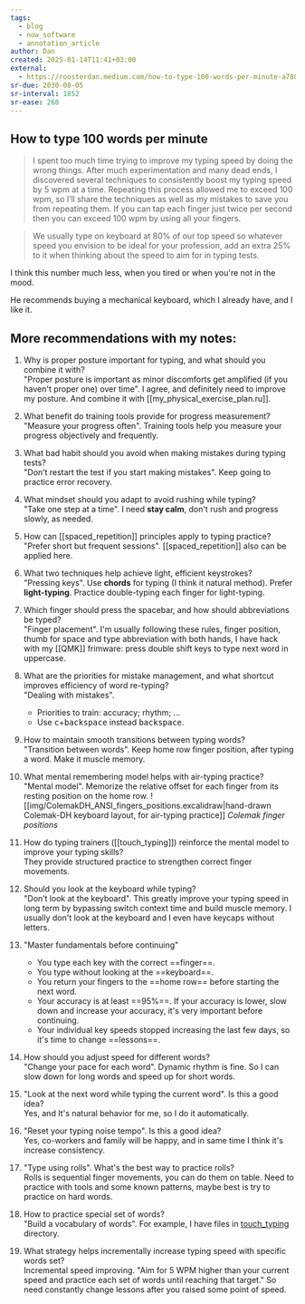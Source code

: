 ```yaml
---
tags:
  - blog
  - now_software
  - annotation_article
author: Dan
created: 2025-01-14T11:41+03:00
external:
  - https://roosterdan.medium.com/how-to-type-100-words-per-minute-a780fd80fd27
sr-due: 2030-08-05
sr-interval: 1852
sr-ease: 268
---
```


## How to type 100 words per minute

> I spent too much time trying to improve my typing speed by doing the wrong things. After much experimentation and many dead ends, I discovered several techniques to consistently boost my typing speed by 5 wpm at a time. Repeating this process allowed me to exceed 100 wpm, so I’ll share the techniques as well as my mistakes to save you from repeating them. If you can tap each finger just twice per second then you can exceed 100 wpm by using all your fingers.

> We usually type on keyboard at 80% of our top speed so whatever speed you envision to be ideal for your profession, add an extra 25% to it when thinking about the speed to aim for in typing tests.

I think this number much less, when you tired or when you're not in the mood.

He recommends buying a mechanical keyboard, which I already have, and I like it.

## More recommendations with my notes:

1. Why is proper posture important for typing, and what should you combine it with?
   <br class="f">
"Proper posture is important as minor discomforts get amplified (if you haven't proper one) over time". I agree, and definitely need to improve my posture. And combine it with [[my_physical_exercise_plan.ru]]. <!--SR:!2025-02-03,2,248-->

2. What benefit do training tools provide for progress measurement?
   <br class="f">
"Measure your progress often". Training tools help you measure your progress objectively and frequently.

3. What bad habit should you avoid when making mistakes during typing tests?
   <br class="f">
"Don’t restart the test if you start making mistakes". Keep going to practice error recovery.

4. What mindset should you adapt to avoid rushing while typing?
   <br class="f">
"Take one step at a time". I need **stay calm**, don't rush and progress slowly, as needed.

5. How can [[spaced_repetition]] principles apply to typing practice?
   <br class="f">
"Prefer short but frequent sessions". [[spaced_repetition]] also can be applied here.

6. What two techniques help achieve light, efficient keystrokes?
   <br class="f">
"Pressing keys". Use **chords** for typing (I think it natural method). Prefer **light-typing**. Practice double-typing each finger for light-typing.

7. Which finger should press the spacebar, and how should abbreviations be typed?
   <br class="f">
"Finger placement". I'm usually following these rules, finger position, thumb for space and type abbreviation with both hands, I have hack with my [[QMK]] frimware: press double shift keys to type next word in uppercase.

8. What are the priorities for mistake management, and what shortcut improves efficiency of word re-typing?
   <br class="f">
"Dealing with mistakes".
   - Priorities to train: accuracy; rhythm; ...
   - Use <kbd>c</kbd>+<kbd>backspace</kbd> instead <kbd>backspace</kbd>.

9. How to maintain smooth transitions between typing words?
   <br class="f">
"Transition between words". Keep home row finger position, after typing a word. Make it muscle memory.

10. What mental remembering model helps with air-typing practice?
    <br class="f">
"Mental model". Memorize the relative offset for each finger from its resting position on the home row. ![[img/ColemakDH_ANSI_fingers_positions.excalidraw|hand-drawn Colemak-DH keyboard layout, for air-typing practice]] _Colemak finger positions_

11. How do typing trainers ([[touch_typing]]) reinforce the mental model to improve your typing skills?
    <br class="f">
They provide structured practice to strengthen correct finger movements.

12. Should you look at the keyboard while typing?
    <br class="f">
"Don’t look at the keyboard". This greatly improve your typing speed in long term by bypassing switch context time and build muscle memory. I usually don't look at the keyboard and I even have keycaps without letters.

13. "Master fundamentals before continuing"
    <br class="f">
    - You type each key with the correct ==finger==.
    - You type without looking at the ==keyboard==.
    - You return your fingers to the ==home row== before starting the next word.
    - Your accuracy is at least ==95%==. If your accuracy is lower, slow down and increase your accuracy, it's very important before continuing.
    - Your individual key speeds stopped increasing the last few days, so it's time to change ==lessons==.

14. How should you adjust speed for different words?
    <br class="f">
"Change your pace for each word". Dynamic rhythm is fine. So I can slow down for long words and speed up for short words.

15. "Look at the next word while typing the current word". Is this a good idea?
    <br class="f">
Yes, and It's natural behavior for me, so I do it automatically.

16. "Reset your typing noise tempo". Is this a good idea?
    <br class="f">
Yes, co-workers and family will be happy, and in same time I think it's increase consistency.

17. "Type using rolls". What's the best way to practice rolls?
    <br class="f">
Rolls is sequential finger movements, you can do them on table. Need to practice with tools and some known patterns, maybe best is try to practice on hard words.

18. How to practice special set of words?
    <br class="f">
"Build a vocabulary of words". For example, I have files in [touch_typing](file://touch_typing/) directory.

19. What strategy helps incrementally increase typing speed with specific words set?
    <br class="f">
Incremental speed improving. "Aim for 5 WPM higher than your current speed and practice each set of words until reaching that target." So need constantly change lessons after you raised some point of speed.
